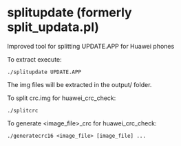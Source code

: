splitupdate (formerly split_updata.pl)
===============

Improved tool for splitting UPDATE.APP for Huawei phones

To extract execute:
```
./splitupdate UPDATE.APP
```

The img files will be extracted in the output/ folder.

To split crc.img for huawei_crc_check:

```
./splitcrc
```

To generate \<image_file\>_crc for huawei_crc_check:
```
./generatecrc16 <image_file> [image_file] ...
```
